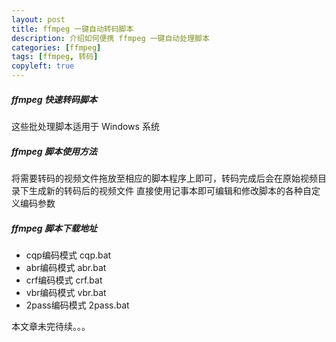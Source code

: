 ```yaml
---
layout: post
title: ffmpeg 一键自动转码脚本
description: 介绍如何便携 ffmpeg 一键自动处理脚本
categories: [ffmpeg]
tags: [ffmpeg, 转码]
copyleft: true
---
```


##### ffmpeg 快速转码脚本
这些批处理脚本适用于 Windows 系统

##### ffmpeg 脚本使用方法
将需要转码的视频文件拖放至相应的脚本程序上即可，转码完成后会在原始视频目录下生成新的转码后的视频文件
直接使用记事本即可编辑和修改脚本的各种自定义编码参数

##### ffmpeg 脚本下载地址
- cqp编码模式  cqp.bat
- abr编码模式 abr.bat
- crf编码模式 crf.bat
- vbr编码模式 vbr.bat
- 2pass编码模式 2pass.bat

本文章未完待续。。。